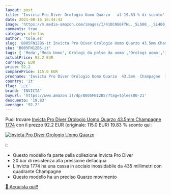 ```yaml
---
layout: post
title: 'Invicta Pro Diver Orologio Uomo Quarzo   al 19.83 % di sconto'
date: 2021-08-16 16:44:43
image: 'https://m.media-amazon.com/images/I/41OC0G6F7HL._SL500_._SL400_.jpg'
comments: true
category: ofertas
author: 'tole.es'
slug: 'B005FN12BS-it Invicta Pro Diver Orologio Uomo Quarzo 43.5mm Champagne 1774'
sku: 'B005FN12BS-it'
tags: [ 'Moda','Moda Uomo','Orologi da polso da uomo','Orologi uomo','invicta', ]
actualPrice: 92.2 EUR
currency: EUR
price: 92.2
comparePrice: 115.0 EUR
prodname: 'Invicta Pro Diver Orologio Uomo Quarzo  43.5mm  Champagne  1774'
country: 'it'
flag: '🇮🇹'
brand: 'INVICTA'
buyurl: 'https://www.amazon.it/dp/B005FN12BS/?tag=tolees00-21'
descuento: '19.83'
average: '92.2'
---
```


Puoi trovare [Invicta Pro Diver Orologio Uomo Quarzo  43.5mm  Champagne  1774](https://www.amazon.it/dp/B005FN12BS/?tag=tolees00-21) con il prezzo 92.2 EUR (originale: 115.0 EUR) 19.83 % sconto qui:

[![Invicta Pro Diver Orologio Uomo Quarzo  ](https://m.media-amazon.com/images/I/41OC0G6F7HL._SL500_._SL400_.jpg)](https://www.amazon.it/dp/B005FN12BS/?tag=tolees00-21)

ℹ️:

- Questo modello fa parte della collezione Invicta Pro Diver
- 20 bar di resistenza alla pressione dellacqua
- LInvicta 1774 ha una cassa in acciaio inossidabile da 435 millimetri con quadrante Champagne
- Questo modello ha un preciso Quarzo movimento

[🛒 Acquista qui!!](https://www.amazon.it/dp/B005FN12BS/?tag=tolees00-21)
